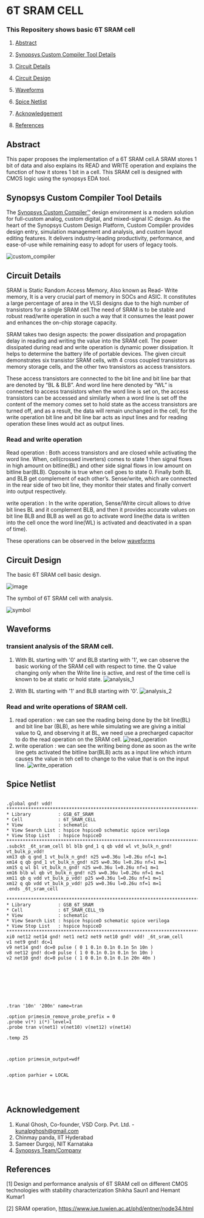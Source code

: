 # 6T SRAM CELL

### This Repositery shows basic 6T SRAM cell
1. [Abstract](#Abstract)

2. [Synopsys Custom Compiler Tool Details](#Synopsys-Custom-Compiler-Tool-Details)

3. [Circuit Details](#Circuit-Details)

4. [Circuit Design](#Circuit-Design)

5. [Waveforms](#Waveforms)

6. [Spice Netlist](#Spice-Netlist)

7. [Acknowledgement](#Acknowledgement) 

8. [References](#References)

## Abstract
This paper proposes the implementation of a 6T SRAM cell.A SRAM stores 1 bit of data and also explains its READ and WRITE operation and explains the function of how it stores 1 bit in a cell. This SRAM cell is designed with CMOS logic using the synopsys EDA tool.


## Synopsys Custom Compiler Tool Details
The [Synopsys Custom Compiler™](https://www.synopsys.com/implementation-and-signoff/custom-design-platform/custom-compiler.html) design environment is a modern solution for full-custom analog, custom digital, and mixed-signal IC design. As the heart of the Synopsys Custom Design Platform, Custom Compiler provides design entry, simulation management and analysis, and custom layout editing features. It delivers industry-leading productivity, performance, and ease-of-use while remaining easy to adopt for users of legacy tools.

![custom_compiler](https://github.com/bharath19-gs/6T_SRAM_CELL/blob/main/6T_SRAM/custom_compiler.png)


## Circuit Details
  SRAM is Static Random Access Memory, Also known as Read- Write memory, It is a very crucial part of memory in SOCs and ASIC. It constitutes a large percentage of area in the VLSI designs due to the high number of transistors for a single SRAM cell.The need of SRAM is to be stable and robust read/write operation in such a way that it consumes the least power and enhances the on-chip storage capacity.
  
  SRAM takes two design aspects: the power dissipation and propagation delay in reading and writing the value into the SRAM cell. The power dissipated during read and write operation is dynamic power dissipation. It helps to determine the battery life of portable devices. The given circuit demonstrates six transistor SRAM cells, with 4 cross coupled transistors as memory storage cells, and the other two transistors as access transistors.
  
  These access transistors are connected to the bit line and bit line bar that are denoted by “BL & BLB”. And word line here denoted by “WL” is connected to access transistors when the word line is set on, the access transistors can be accessed and similarly when a word line is set off the content of the memory comes set to hold state as the access transistors are turned off, and as a result, the data will remain unchanged in the cell, for the write operation bit line and bit line bar acts as input lines and for reading operation these lines would act as output lines.
  
  ### Read and write operation 
   Read operation : Both access transistors and  are closed while activating the word line. When, cell(crossed inverters) comes to state 1 then signal flows in high amount on bitline(BL) and other side signal flows in low amount on bitline bar(BLB). Opposite is true when cell goes to state 0. Finally both BL and BLB get complement of each other’s.
Sense/write, which are connected in the rear side of two bit line, they monitor their states and finally convert into output respectively.

  write operation : In the write operation, Sense/Write circuit allows to drive bit lines BL and it complement BLB, and then it provides accurate values on bit line BLB and BLB as well as go to activate word line(the data is written into the cell once the word line(WL) is activated and deactivated in a span of time).
  
  These operations can be observed in the below [waveforms](#waveforms)

## Circuit Design

The basic 6T SRAM cell basic design.

![image](https://github.com/bharath19-gs/6T_SRAM_CELL/blob/main/6T_SRAM/6T_SRAM_schematic.png)

The symbol of 6T SRAM cell with analysis.

![symbol](https://github.com/bharath19-gs/6T_SRAM_CELL/blob/main/6T_SRAM/6T_SRAM_analysis.png)

## Waveforms
 
 ### transient analysis of the SRAM cell.
 
 1. With BL starting with '0' and BLB starting with '1', we can observe the basic working of the SRAM cell with respect to time.
 the Q value changing only when the Write line is active, and rest of the time cell is known to be at static or hold state.
  ![analysis_1](https://github.com/bharath19-gs/6T_SRAM_CELL/blob/main/6T_SRAM/transient_analysis_6T_SRAM.png)
 
 2. With BL starting with '1' and BLB starting with '0'.
  ![analysis_2](https://github.com/bharath19-gs/6T_SRAM_CELL/blob/main/6T_SRAM/6T_SRAM_transcient_analysis.png)

### Read and write operations of SRAM cell.
1. read operation : we can see the reading being done by the bit line(BL) and bit line bar (BLB), as here while simulating we are giving a initial value to Q, and observing it at BL, we need use a precharged capacitor to do the read operation on the SRAM cell.
  ![read_operation](https://github.com/bharath19-gs/6T_SRAM_CELL/blob/main/6T_SRAM/Read_operation.png)  
2. write operation : we can see the writing being done as soon as the write line gets activated the bitline bar(BLB) acts as a input line which inturn causes the value in teh cell to change to the value that is on the input line.
   ![write_operation](https://github.com/bharath19-gs/6T_SRAM_CELL/blob/main/6T_SRAM/write_operation.png)

## Spice Netlist

```

.global gnd! vdd!
********************************************************************************
* Library          : GSB_6T_SRAM
* Cell             : 6T_SRAM_CELL
* View             : schematic
* View Search List : hspice hspiceD schematic spice veriloga
* View Stop List   : hspice hspiceD
********************************************************************************
.subckt _6t_sram_cell bl blb gnd_1 q qb vdd wl vt_bulk_n_gnd! vt_bulk_p_vdd!
xm13 qb q gnd_1 vt_bulk_n_gnd! n25 w=0.36u l=0.26u nf=1 m=1
xm14 q qb gnd_1 vt_bulk_n_gnd! n25 w=0.36u l=0.26u nf=1 m=1
xm15 q wl bl vt_bulk_n_gnd! n25 w=0.36u l=0.26u nf=1 m=1
xm16 blb wl qb vt_bulk_n_gnd! n25 w=0.36u l=0.26u nf=1 m=1
xm11 qb q vdd vt_bulk_p_vdd! p25 w=0.36u l=0.26u nf=1 m=1
xm12 q qb vdd vt_bulk_p_vdd! p25 w=0.36u l=0.26u nf=1 m=1
.ends _6t_sram_cell

********************************************************************************
* Library          : GSB_6T_SRAM
* Cell             : 6T_SRAM_CELL_tb
* View             : schematic
* View Search List : hspice hspiceD schematic spice veriloga
* View Stop List   : hspice hspiceD
********************************************************************************
xi0 net12 net14 gnd! net1 net2 net9 net10 gnd! vdd! _6t_sram_cell
v1 net9 gnd! dc=1
v9 net14 gnd! dc=0 pulse ( 0 1 0.1n 0.1n 0.1n 5n 10n )
v8 net12 gnd! dc=0 pulse ( 1 0 0.1n 0.1n 0.1n 5n 10n )
v2 net10 gnd! dc=0 pulse ( 1 0 0.1n 0.1n 0.1n 20n 40n )








.tran '10n' '200n' name=tran

.option primesim_remove_probe_prefix = 0
.probe v(*) i(*) level=1
.probe tran v(net1) v(net10) v(net12) v(net14)

.temp 25



.option primesim_output=wdf


.option parhier = LOCAL




```

## Acknowledgement

1. Kunal Ghosh, Co-founder, VSD Corp. Pvt. Ltd. - kunalpghosh@gmail.com
2. Chinmay panda, IIT Hyderabad
3. Sameer Durgoji, NIT Karnataka
4. [Synopsys Team/Company](https://www.synopsys.com/)


## References

[1] Design and performance analysis of 6T SRAM cell on different CMOS technologies with stability characterization Shikha Saun1 and Hemant Kumar1

[2] SRAM operation, https://www.iue.tuwien.ac.at/phd/entner/node34.html 
